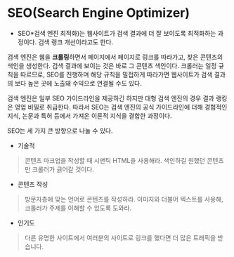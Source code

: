 # SEO(Search Engine Optimizer)
* SEO*검색 엔진 최적화)는 웹사이트가 검색 결과에 더 잘 보이도록 최적화하는 과정이다. 검색 랭크 개선이라고도 한다.

검색 엔진은 웹을 **크롤링**하면서 페이지에서 페이지로 링크를 따라가고, 찾은 콘텐츠의 색인을 생성한다. 검색 결과에 보이는 것은 바로 그 콘텐츠 색인이다. 크롤러는 일정 규칙을 따르므로, SEO를 진행하며 해당 규칙을 밀접하게 따라가면 웹사이트가 검색 결과의 보다 높은 곳에 노출돼 수익으로 연결될 수도 있다.

검색 엔진은 일부 SEO 가이드라인을 제공하긴 하지만 대형 검색 엔진의 경우 결과 랭킹은 영업 비밀로 취급한다. 따라서 SEO는 검색 엔진의 공식 가이드라인에 더해 경험적인 지식, 논문과 특허 등에서 가져온 이론적 지식을 결합한 과정이다.

SEO는 세 가지 큰 방향으로 나눌 수 있다.
* 기술적
> 콘텐츠 마크업을 작성할 때 시맨틱 HTML을 사용해라. 색인하길 원했던 콘텐츠만 크롤러가 긁어갈 것이다.

* 콘텐츠 작성
> 방문자층에 맞는 언어로 콘텐츠를 작성하라. 이미지와 더불어 텍스트를 사용해, 크롤러가 주제를 이해할 수 있도록 도와라.

* 인기도
> 다른 유명한 사이트에서 여러분의 사이트로 링크를 했다면 더 많은 트래픽을 받습니다.
